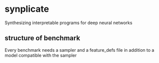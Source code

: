 # synplicate
Synthesizing interpretable programs for deep neural networks

## structure of benchmark
Every benchmark needs a sampler and a feature_defs file in addition to a model compatible with the sampler
